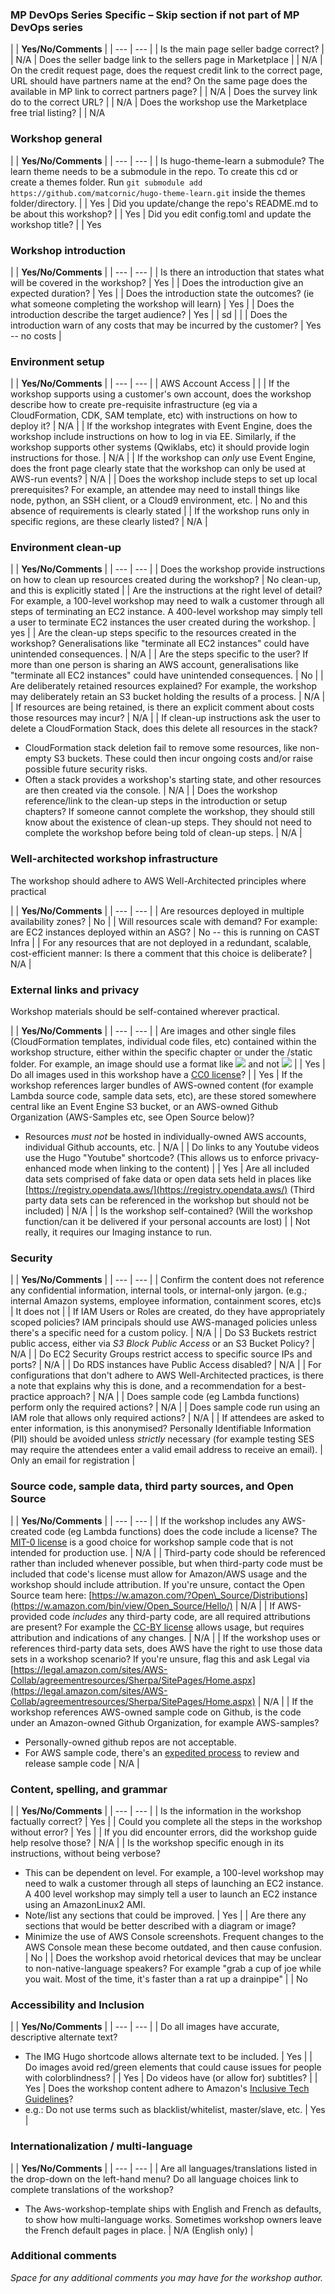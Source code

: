 ### MP DevOps Series Specific – Skip section if not part of MP DevOps series

|
 | **Yes/No/Comments** |
| --- | --- |
| Is the main page seller badge correct? |
 | N/A
| Does the seller badge link to the sellers page in Marketplace |
 | N/A
| On the credit request page, does the request credit link to the correct page, URL should have partners name at the end? On the same page does the available in MP link to correct partners page? |
 | N/A
| Does the survey link do to the correct URL? |
 | N/A
| Does the workshop use the Marketplace free trial listing? |
 | N/A

###

### Workshop general

|
 | **Yes/No/Comments** |
| --- | --- |
| Is hugo-theme-learn a submodule? The learn theme needs to be a submodule in the repo. To create this cd or create a themes folder. Run ```git submodule add https://github.com/matcornic/hugo-theme-learn.git``` inside the themes folder/directory. |
 | Yes
| Did you update/change the repo&#39;s README.md to be about this workshop? |
 | Yes
| Did you edit config.toml and update the workshop title? |
 | Yes

###

###

### Workshop introduction

|
 | **Yes/No/Comments** |
| --- | --- |
| Is there an introduction that states what will be covered in the workshop? | Yes
 |
| Does the introduction give an expected duration? | Yes
 |
| Does the introduction state the outcomes? (ie what someone completing the workshop will learn) | Yes
 |
| Does the introduction describe the target audience? | Yes
 |
| sd |
 |
| Does the introduction warn of any costs that may be incurred by the customer? | Yes -- no costs
 |

### Environment setup

|
 | **Yes/No/Comments** |
| --- | --- |
| AWS Account Access |
 |
| If the workshop supports using a customer&#39;s own account, does the workshop describe how to create pre-requisite infrastructure (eg via a CloudFormation, CDK, SAM template, etc) with instructions on how to deploy it? | N/A
 |
| If the workshop integrates with Event Engine, does the workshop include instructions on how to log in via EE. Similarly, if the workshop supports other systems (Qwiklabs, etc) it should provide login instructions for those. | N/A
 |
| If the workshop can _only_ use Event Engine, does the front page clearly state that the workshop can only be used at AWS-run events? | N/A
 |
| Does the workshop include steps to set up local prerequisites? For example, an attendee may need to install things like node, python, an SSH client, or a Cloud9 environment, etc. | No and this absence of requirements is clearly stated
 |
| If the workshop runs only in specific regions, are these clearly listed? | N/A
 |

### Environment clean-up

|
 | **Yes/No/Comments** |
| --- | --- |
| Does the workshop provide instructions on how to clean up resources created during the workshop? | No clean-up, and this is explicitly stated
 |
| Are the instructions at the right level of detail? For example, a 100-level workshop may need to walk a customer through all steps of terminating an EC2 instance. A 400-level workshop may simply tell a user to terminate EC2 instances the user created during the workshop. | yes
 |
| Are the clean-up steps specific to the resources created in the workshop? Generalisations like &quot;terminate all EC2 instances&quot; could have unintended consequences. | N/A
 |
| Are the steps specific to the user? If more than one person is sharing an AWS account, generalisations like &quot;terminate all EC2 instances&quot; could have unintended consequences. | No
 |
| Are deliberately retained resources explained? For example, the workshop may deliberately retain an S3 bucket holding the results of a process. | N/A
 |
| If resources are being retained, is there an explicit comment about costs those resources may incur? | N/A
 |
| If clean-up instructions ask the user to delete a CloudFormation Stack, does this delete all resources in the stack?
- CloudFormation stack deletion fail to remove some resources, like non-empty S3 buckets. These could then incur ongoing costs and/or raise possible future security risks.
- Often a stack provides a workshop&#39;s starting state, and other resources are then created via the console.
 | N/A
 |
| Does the workshop reference/link to the clean-up steps in the introduction or setup chapters? If someone cannot complete the workshop, they should still know about the existence of clean-up steps. They should not need to complete the workshop before being told of clean-up steps. | N/A
 |

### Well-architected workshop infrastructure

The workshop should adhere to AWS Well-Architected principles where practical

|
 | **Yes/No/Comments** |
| --- | --- |
| Are resources deployed in multiple availability zones? | No
 |
| Will resources scale with demand? For example: are EC2 instances deployed within an ASG? | No -- this is running on CAST Infra
 |
| For any resources that are not deployed in a redundant, scalable, cost-efficient manner: Is there a comment that this choice is deliberate? | N/A
 |

### External links and privacy

Workshop materials should be self-contained wherever practical.

|
 | **Yes/No/Comments** |
| --- | --- |
| Are images and other single files (CloudFormation templates, individual code files, etc) contained within the workshop structure, either within the specific chapter or under the /static folder. For example, an image should use a format like ![](../static/image.png) and not ![]([https://googleimagesearch.com/?term=penguin](https://googleimagesearch.com/?term=penguin)) |
 | Yes
| Do all images used in this workshop have a [CC0 license](https://creativecommons.org/share-your-work/public-domain/cc0/)? |
 | Yes
| If the workshop references larger bundles of AWS-owned content (for example Lambda source code, sample data sets, etc), are these stored somewhere central like an Event Engine S3 bucket, or an AWS-owned Github Organization (AWS-Samples etc, see Open Source below)?
- Resources _must not_ be hosted in individually-owned AWS accounts, individual Github accounts, etc.
 | N/A
 |
| Do links to any Youtube videos use the Hugo &quot;Youtube&quot; shortcode? (This allows us to enforce privacy-enhanced mode when linking to the content) |
 | Yes
| Are all included data sets comprised of fake data or open data sets held in places like [https://registry.opendata.aws/](https://registry.opendata.aws/) (Third party data sets can be referenced in the workshop but should not be included)
 | N/A
 |
| Is the workshop self-contained? (Will the workshop function/can it be delivered if your personal accounts are lost) |
 | Not really, it requires our Imaging instance to run.

### Security

|
 | **Yes/No/Comments** |
| --- | --- |
| Confirm the content does not reference any confidential information, internal tools, or internal-only jargon. (e.g.; internal Amazon systems, employee information, containment scores, etc)s | It does not
 |
| If IAM Users or Roles are created, do they have appropriately scoped policies? IAM principals should use AWS-managed policies unless there&#39;s a specific need for a custom policy. | N/A
 |
| Do S3 Buckets restrict public access, either via _S3 Block Public Access_ or an S3 Bucket Policy? | N/A
 |
| Do EC2 Security Groups restrict access to specific source IPs and ports? | N/A
 |
| Do RDS instances have Public Access disabled? | N/A
 |
| For configurations that don&#39;t adhere to AWS Well-Architected practices, is there a note that explains why this is done, and a recommendation for a best-practice approach? | N/A
 |
| Does sample code (eg Lambda functions) perform only the required actions? | N/A
 |
| Does sample code run using an IAM role that allows only required actions? | N/A
 |
| If attendees are asked to enter information, is this anonymised? Personally Identifiable Information (PII) should be avoided unless _strictly_ necessary (for example testing SES may require the attendees enter a valid email address to receive an email). | Only an email for registration
 |

### Source code, sample data, third party sources, and Open Source

|
 | **Yes/No/Comments** |
| --- | --- |
| If the workshop includes any AWS-created code (eg Lambda functions) does the code include a license? The [MIT-0 license](https://github.com/aws/mit-0) is a good choice for workshop sample code that is not intended for production use. | N/A
 |
| Third-party code should be referenced rather than included whenever possible, but when third-party code must be included that code&#39;s license must allow for Amazon/AWS usage and the workshop should include attribution. If you&#39;re unsure, contact the Open Source team here: [https://w.amazon.com/?Open\_Source/Distributions](https://w.amazon.com/bin/view/Open_Source/Hello/)
 | N/A
 |
| If AWS-provided code _includes_ any third-party code, are all required attributions are present? For example the [CC-BY license](https://creativecommons.org/licenses/by/4.0/) allows usage, but requires attribution and indications of any changes. | N/A
 |
| If the workshop uses or references third-party data sets, does AWS have the right to use those data sets in a workshop scenario? If you&#39;re unsure, flag this and ask Legal via [https://legal.amazon.com/sites/AWS-Collab/agreementresources/Sherpa/SitePages/Home.aspx](https://legal.amazon.com/sites/AWS-Collab/agreementresources/Sherpa/SitePages/Home.aspx) | N/A
 |
| If the workshop references AWS-owned sample code on Github, is the code under an Amazon-owned Github Organization, for example AWS-samples?
- Personally-owned github repos are not acceptable.
- For AWS sample code, there&#39;s an [expedited process](https://w.amazon.com/?Open_Source/Open_Sourcing#publish-sample-code) to review and release sample code
 | N/A
 |

### Content, spelling, and grammar

|
 | **Yes/No/Comments** |
| --- | --- |
| Is the information in the workshop factually correct? | Yes
 |
| Could you complete all the steps in the workshop without error? | Yes
 |
| If you did encounter errors, did the workshop guide help resolve those? | N/A
 |
| Is the workshop specific enough in its instructions, without being verbose?
- This can be dependent on level. For example, a 100-level workshop may need to walk a customer through all steps of launching an EC2 instance. A 400 level workshop may simply tell a user to launch an EC2 instance using an AmazonLinux2 AMI.
- Note/list any sections that could be improved.
 | Yes
 |
| Are there any sections that would be better described with a diagram or image?
- Minimize the use of AWS Console screenshots. Frequent changes to the AWS Console mean these become outdated, and then cause confusion.
 | No
 |
| Does the workshop avoid rhetorical devices that may be unclear to non-native-language speakers? For example &quot;grab a cup of joe while you wait. Most of the time, it&#39;s faster than a rat up a drainpipe&quot; |
 | No

### Accessibility and Inclusion

|
 | **Yes/No/Comments** |
| --- | --- |
| Do all images have accurate, descriptive alternate text?
- The IMG Hugo shortcode allows alternate text to be included.
 | Yes
 |
| Do images avoid red/green elements that could cause issues for people with colorblindness? |
 | Yes
| Do videos have (or allow for) subtitles? |
 | Yes
| Does the workshop content adhere to Amazon&#39;s [Inclusive Tech Guidelines](https://w.amazon.com/bin/view/EE/Programs/Inclusive_Tech/Guidelines)?
- e.g.: Do not use terms such as blacklist/whitelist, master/slave, etc.
 | Yes
 |

### Internationalization / multi-language

|
 | **Yes/No/Comments** |
| --- | --- |
| Are all languages/translations listed in the drop-down on the left-hand menu? Do all language choices link to complete translations of the workshop?
- The Aws-workshop-template ships with English and French as defaults, to show how multi-language works. Sometimes workshop owners leave the French default pages in place.
 | N/A (English only) 
 |

### Additional comments

_Space for any additional comments you may have for the workshop author._